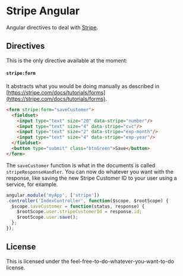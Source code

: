 Stripe Angular
==============
Angular directives to deal with [Stripe](https://stripe.com/).

## Directives
This is the only directive available at the moment:

#### `stripe:form`
It abstracts what you would be doing manually as described in [https://stripe.com/docs/tutorials/forms](https://stripe.com/docs/tutorials/forms).

```html
<form stripe:form="saveCustomer">
  <fieldset>
    <input type="text" size="20" data-stripe="number"/>
    <input type="text" size="4" data-stripe="cvc"/>
    <input type="text" size="2" data-stripe="exp-month"/>
    <input type="text" size="4" data-stripe="exp-year"/>
  </fieldset>
  <button type="submit" class="btnGreen">Save</button>
</form>
```
The `saveCustomer` function is what in the documents is called `stripeResponseHandler`. You can now do whatever you want with the response, like saving the new Stripe Customer ID to your user using a service, for example.

```js
angular.module('myApp', ['stripe'])
.controller('IndexController', function($scope, $rootScope) {
  $scope.saveCustomer = function(status, response) {
    $rootScope.user.stripeCustomerId = response.id;
    $rootScope.user.save();
  };
});
```

## License
This is licensed under the feel-free-to-do-whatever-you-want-to-do license.
